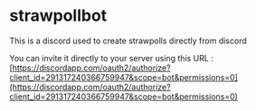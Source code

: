 # strawpollbot
This is a discord used to create strawpolls directly from discord

You can invite it directly to your server using this URL : [https://discordapp.com/oauth2/authorize?client_id=291317240366759947&scope=bot&permissions=0](https://discordapp.com/oauth2/authorize?client_id=291317240366759947&scope=bot&permissions=0)
